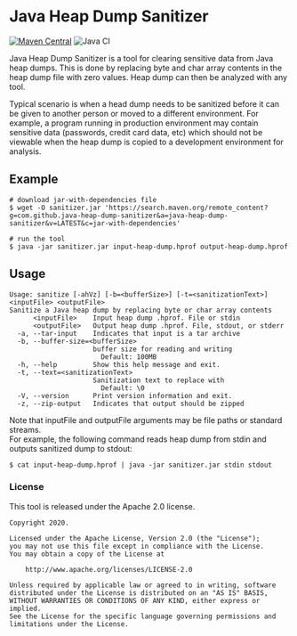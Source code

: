 # Java Heap Dump Sanitizer

[![Maven Central](https://maven-badges.herokuapp.com/maven-central/com.github.java-heap-dump-sanitizer/java-heap-dump-sanitizer/badge.svg)](https://maven-badges.herokuapp.com/maven-central/com.github.java-heap-dump-sanitizer/java-heap-dump-sanitizer)
![Java CI](https://github.com/java-heap-dump-sanitizer/java-heap-dump-sanitizer/workflows/Java%20CI/badge.svg)

Java Heap Dump Sanitizer is a tool for clearing sensitive data from Java heap dumps. This is done by replacing byte and
char array contents in the heap dump file with zero values. Heap dump can then be analyzed with any tool.

Typical scenario is when a head dump needs to be sanitized before it can be given to another person or moved to a different
environment. For example, a program running in production environment may contain sensitive data (passwords, credit card
data, etc) which should not be viewable when the heap dump is copied to a development environment for analysis.

## Example

```
# download jar-with-dependencies file
$ wget -O sanitizer.jar 'https://search.maven.org/remote_content?g=com.github.java-heap-dump-sanitizer&a=java-heap-dump-sanitizer&v=LATEST&c=jar-with-dependencies'

# run the tool
$ java -jar sanitizer.jar input-heap-dump.hprof output-heap-dump.hprof
```

## Usage

```
Usage: sanitize [-ahVz] [-b=<bufferSize>] [-t=<sanitizationText>] <inputFile> <outputFile>
Sanitize a Java heap dump by replacing byte or char array contents
      <inputFile>    Input heap dump .hprof. File or stdin
      <outputFile>   Output heap dump .hprof. File, stdout, or stderr
  -a, --tar-input    Indicates that input is a tar archive
  -b, --buffer-size=<bufferSize>
                     buffer size for reading and writing
                       Default: 100MB
  -h, --help         Show this help message and exit.
  -t, --text=<sanitizationText>
                     Sanitization text to replace with
                       Default: \0
  -V, --version      Print version information and exit.
  -z, --zip-output   Indicates that output should be zipped
```

Note that inputFile and outputFile arguments may be file paths or standard streams. <br>
For example, the following command reads heap dump from stdin and outputs sanitized dump to stdout:

```
$ cat input-heap-dump.hprof | java -jar sanitizer.jar stdin stdout
```


### License

This tool is released under the Apache 2.0 license.

```
Copyright 2020.

Licensed under the Apache License, Version 2.0 (the "License");
you may not use this file except in compliance with the License.
You may obtain a copy of the License at

    http://www.apache.org/licenses/LICENSE-2.0

Unless required by applicable law or agreed to in writing, software
distributed under the License is distributed on an "AS IS" BASIS,
WITHOUT WARRANTIES OR CONDITIONS OF ANY KIND, either express or implied.
See the License for the specific language governing permissions and
limitations under the License.
```
